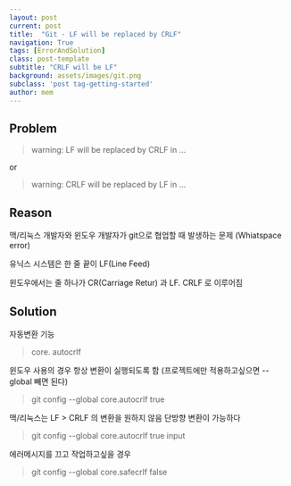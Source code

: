 ```yaml
---
layout: post
current: post
title:  "Git - LF will be replaced by CRLF"
navigation: True
tags: [ErrorAndSolution]
class: post-template
subtitle: "CRLF will be LF"
background: assets/images/git.png
subclass: 'post tag-getting-started'
author: mem
---
```



## Problem

> warning: LF will be replaced by CRLF in ...

or

> warning: CRLF will be replaced by LF in ...

## Reason
맥/리눅스 개발자와 윈도우 개발자가 git으로 협업할 때 발생하는 문제 (Whiatspace error)

유닉스 시스템은 한 줄 끝이 LF(Line Feed)

윈도우에서는 줄 하나가 CR(Carriage Retur) 과 LF. CRLF 로 이루어짐

## Solution
자동변환 기능
> core. autocrlf

윈도우 사용의 경우 항상 변환이 실행되도록 함 (프로젝트에만 적용하고싶으면 --global 빼면 된다)
> git config --global core.autocrlf true

맥/리눅스는 LF > CRLF 의 변환을 원하지 않음
단방향 변환이 가능하다
> git config --global core.autocrlf true input

에러메시지를 끄고 작업하고싶을 경우
>git config --global core.safecrlf false



